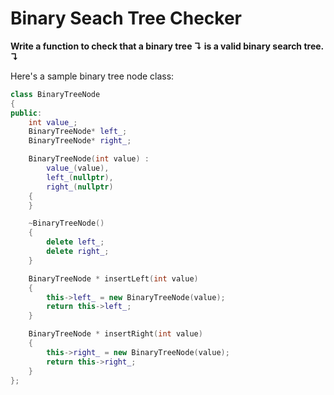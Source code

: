 # Binary Seach Tree  Checker

**Write a function to check that a binary tree ↴ is a valid binary search tree. ↴**

Here's a sample binary tree node class:

```cpp
class BinaryTreeNode
{
public:
    int value_;
    BinaryTreeNode* left_;
    BinaryTreeNode* right_;

    BinaryTreeNode(int value) :
        value_(value),
        left_(nullptr),
        right_(nullptr)
    {
    }

    ~BinaryTreeNode()
    {
        delete left_;
        delete right_;
    }

    BinaryTreeNode * insertLeft(int value)
    {
        this->left_ = new BinaryTreeNode(value);
        return this->left_;
    }

    BinaryTreeNode * insertRight(int value)
    {
        this->right_ = new BinaryTreeNode(value);
        return this->right_;
    }
};
```